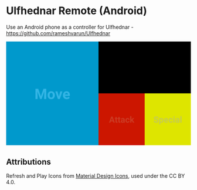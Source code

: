# Ulfhednar Remote (Android)

Use an Android phone as a controller for Ulfhednar - https://github.com/rameshvarun/Ulfhednar

![Screenshot](./screenshot.png)

## Attributions
Refresh and Play Icons from [Material Design Icons](https://github.com/google/material-design-icons), used under the CC BY 4.0.
